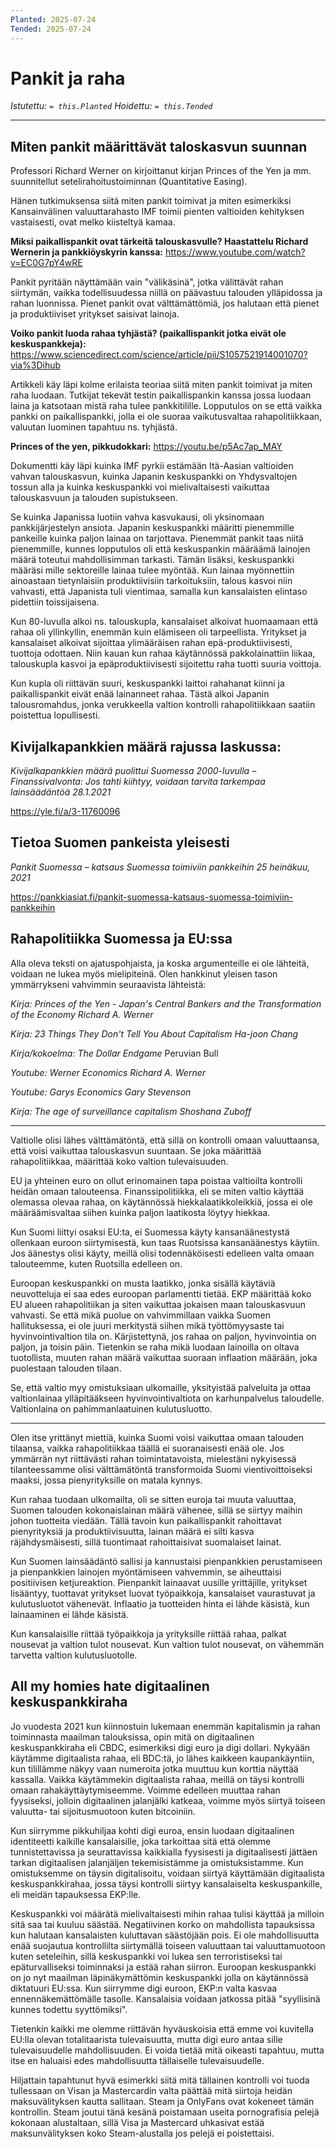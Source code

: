 ```yaml
---
Planted: 2025-07-24
Tended: 2025-07-24
---
```

# Pankit ja raha

*Istutettu: `= this.Planted`*
*Hoidettu: `= this.Tended`*

---

## Miten pankit määrittävät taloskasvun suunnan

Professori Richard Werner on kirjoittanut kirjan Princes of the Yen ja mm. suunnitellut setelirahoitustoiminnan (Quantitative Easing).

Hänen tutkimuksensa siitä miten pankit toimivat ja miten esimerkiksi Kansainvälinen valuuttarahasto IMF toimii pienten valtioiden kehityksen vastaisesti, ovat melko kiisteltyä kamaa.

**Miksi paikallispankit ovat tärkeitä talouskasvulle? Haastattelu Richard Wernerin ja pankkiöyskyrin kanssa:**
https://www.youtube.com/watch?v=EC0G7pY4wRE

Pankit pyritään näyttämään vain "välikäsinä", jotka välittävät rahan siirtymän, vaikka todellisuudessa niillä on päävastuu talouden ylläpidossa ja rahan luonnissa. Pienet pankit ovat välttämättömiä, jos halutaan että pienet ja produktiiviset yritykset saisivat lainoja.

**Voiko pankit luoda rahaa tyhjästä? (paikallispankit jotka eivät ole keskuspankkeja):**
https://www.sciencedirect.com/science/article/pii/S1057521914001070?via%3Dihub

Artikkeli käy läpi kolme erilaista teoriaa siitä miten pankit toimivat ja miten raha luodaan. Tutkijat tekevät testin paikallispankin kanssa jossa luodaan laina ja katsotaan mistä raha tulee pankkitilille. Lopputulos on se että vaikka pankki on paikallispankki, jolla ei ole suoraa vaikutusvaltaa rahapolitiikkaan, valuutan luominen tapahtuu ns. tyhjästä.

**Princes of the yen, pikkudokkari:**
https://youtu.be/p5Ac7ap_MAY

Dokumentti käy läpi kuinka IMF pyrkii estämään Itä-Aasian valtioiden vahvan talouskasvun, kuinka Japanin keskuspankki on Yhdysvaltojen tossun alla ja kuinka keskuspankki voi mielivaltaisesti vaikuttaa talouskasvuun ja talouden supistukseen.

Se kuinka Japanissa luotiin vahva kasvukausi, oli yksinomaan pankkijärjestelyn ansiota. Japanin keskuspankki määritti pienemmille pankeille kuinka paljon lainaa on tarjottava. Pienemmät pankit taas niitä pienemmille, kunnes lopputulos oli että keskuspankin määräämä lainojen määrä toteutui mahdollisimman tarkasti. Tämän lisäksi, keskuspankki määräsi mille sektoreille lainaa tulee myöntää. Kun lainaa myönnettiin ainoastaan tietynlaisiin produktiivisiin tarkoituksiin, talous kasvoi niin vahvasti, että Japanista tuli vientimaa, samalla kun kansalaisten elintaso pidettiin toissijaisena.

Kun 80-luvulla alkoi ns. talouskupla, kansalaiset alkoivat huomaamaan että rahaa oli yllinkyllin, enemmän kuin elämiseen oli tarpeellista. Yritykset ja kansalaiset alkoivat sijoittaa ylimääräisen rahan epä-produktiivisesti, tuottoja odottaen. Niin kauan kun rahaa käytännössä pakkolainattiin liikaa, talouskupla kasvoi ja epäproduktiivisesti sijoitettu raha tuotti suuria voittoja.

Kun kupla oli riittävän suuri, keskuspankki laittoi rahahanat kiinni ja paikallispankit eivät enää lainanneet rahaa. Tästä alkoi Japanin talousromahdus, jonka verukkeella valtion kontrolli rahapolitiikkaan saatiin poistettua lopullisesti.

## Kivijalkapankkien määrä rajussa laskussa:

*Kivijalkapankkien määrä puolittui Suomessa 2000-luvulla – Finanssivalvonta: Jos tahti kiihtyy, voidaan tarvita tarkempaa lainsäädäntöä*
*28.1.2021*

https://yle.fi/a/3-11760096

## Tietoa Suomen pankeista yleisesti

*Pankit Suomessa – katsaus Suomessa toimiviin pankkeihin*
*25 heinäkuu, 2021*

https://pankkiasiat.fi/pankit-suomessa-katsaus-suomessa-toimiviin-pankkeihin


## Rahapolitiikka Suomessa ja EU:ssa

Alla oleva teksti on ajatuspohjaista, ja koska argumenteille ei ole lähteitä, voidaan ne lukea myös mielipiteinä. Olen hankkinut yleisen tason ymmärrykseni vahvimmin seuraavista lähteistä:

*Kirja: Princes of the Yen - Japan's Central Bankers and the Transformation of the Economy*
*Richard A. Werner*

*Kirja: 23 Things They Don't Tell You About Capitalism*
*Ha-joon Chang*

*Kirja/kokoelma: The Dollar Endgame*
Peruvian Bull

*Youtube: Werner Economics*
*Richard A. Werner*

*Youtube: Garys Economics*
*Gary Stevenson*

*Kirja: The age of surveillance capitalism*
*Shoshana Zuboff*

---

Valtiolle olisi lähes välttämätöntä, että sillä on kontrolli omaan valuuttaansa, että voisi vaikuttaa talouskasvun suuntaan. Se joka määrittää rahapolitiikkaa, määrittää koko valtion tulevaisuuden.

EU ja yhteinen euro on ollut erinomainen tapa poistaa valtioilta kontrolli heidän omaan talouteensa. Finanssipolitiikka, eli se miten valtio käyttää olemassa olevaa rahaa, on käytännössä hiekkalaatikkoleikkiä, jossa ei ole määräämisvaltaa siihen kuinka paljon laatikosta löytyy hiekkaa.

Kun Suomi liittyi osaksi EU:ta, ei Suomessa käyty kansanäänestystä ollenkaan euroon siirtymisestä, kun taas Ruotsissa kansanäänestys käytiin. Jos äänestys olisi käyty, meillä olisi todennäköisesti edelleen valta omaan talouteemme, kuten Ruotsilla edelleen on.

Euroopan keskuspankki on musta laatikko, jonka sisällä käytäviä neuvotteluja ei saa edes euroopan parlamentti tietää. EKP määrittää koko EU alueen rahapolitiikan ja siten vaikuttaa jokaisen maan talouskasvuun vahvasti. Se että mikä puolue on vahvimmillaan vaikka Suomen hallituksessa, ei ole juuri merkitystä siihen mikä työttömyysaste tai hyvinvointivaltion tila on. Kärjistettynä, jos rahaa on paljon, hyvinvointia on paljon, ja toisin päin. Tietenkin se raha mikä luodaan lainoilla on oltava tuotollista, muuten rahan määrä vaikuttaa suoraan inflaation määrään, joka puolestaan talouden tilaan.

Se, että valtio myy omistuksiaan ulkomaille, yksityistää palveluita ja ottaa valtionlainaa ylläpitääkseen hyvinvointivaltiota on karhunpalvelus taloudelle. Valtionlaina on pahimmanlaatuinen kulutusluotto.

---

Olen itse yrittänyt miettiä, kuinka Suomi voisi vaikuttaa omaan talouden tilaansa, vaikka rahapolitiikkaa täällä ei suoranaisesti enää ole. Jos ymmärrän nyt riittävästi rahan toimintatavoista, mielestäni nykyisessä tilanteessamme olisi välttämätöntä transformoida Suomi vientivoittoiseksi maaksi, jossa pienyrityksille on matala kynnys.

Kun rahaa tuodaan ulkomailta, oli se sitten euroja tai muuta valuuttaa, Suomen talouden kokonaislainan määrä vähenee, sillä se siirtyy maihin johon tuotteita viedään. Tällä tavoin kun paikallispankit rahoittavat pienyrityksiä ja produktiivisuutta, lainan määrä ei silti kasva räjähdysmäisesti, sillä tuontimaat rahoittaisivat suomalaiset lainat.

Kun Suomen lainsäädäntö sallisi ja kannustaisi pienpankkien perustamiseen ja pienpankkien lainojen myöntämiseen vahvemmin, se aiheuttaisi positiivisen ketjureaktion. Pienpankit lainaavat uusille yrittäjille, yritykset lisääntyy, tuottavat yritykset luovat työpaikkoja, kansalaiset vaurastuvat ja kulutusluotot vähenevät. Inflaatio ja tuotteiden hinta ei lähde käsistä, kun lainaaminen ei lähde käsistä.

Kun kansalaisille riittää työpaikkoja ja yrityksille riittää rahaa, palkat nousevat ja valtion tulot nousevat. Kun valtion tulot nousevat, on vähemmän tarvetta valtion kulutusluotolle.


## All my homies hate digitaalinen keskuspankkiraha

Jo vuodesta 2021 kun kiinnostuin lukemaan enemmän kapitalismin ja rahan toiminnasta maailman talouksissa, opin mitä on digitaalinen keskuspankkiraha eli CBDC, esimerkiksi digi euro ja digi dollari. Nykyään käytämme digitaalista rahaa, eli BDC:tä, jo lähes kaikkeen kaupankäyntiin, kun tilillämme näkyy vaan numeroita jotka muuttuu kun korttia näyttää kassalla. Vaikka käytämmekin digitaalista rahaa, meillä on täysi kontrolli omaan rahakäyttäytymiseemme. Voimme edelleen muuttaa rahan fyysiseksi, jolloin digitaalinen jalanjälki katkeaa, voimme myös siirtyä toiseen valuutta- tai sijoitusmuotoon kuten bitcoiniin.

Kun siirrymme pikkuhiljaa kohti digi euroa, ensin luodaan digitaalinen identiteetti kaikille kansalaisille, joka tarkoittaa sitä että olemme tunnistettavissa ja seurattavissa kaikkialla fyysisesti ja digitaalisesti jättäen tarkan digitaalisen jalanjäljen tekemisistämme ja omistuksistamme. Kun omistuksemme on täysin digitalisoitu, voidaan siirtyä käyttämään digitaalista keskuspankkirahaa, jossa täysi kontrolli siirtyy kansalaiselta keskuspankille, eli meidän tapauksessa EKP:lle.

Keskuspankki voi määrätä mielivaltaisesti mihin rahaa tulisi käyttää ja milloin sitä saa tai kuuluu säästää. Negatiivinen korko on mahdollista tapauksissa kun halutaan kansalaisten kuluttavan säästöjään pois. Ei ole mahdollisuutta enää suojautua kontrollilta siirtymällä toiseen valuuttaan tai valuuttamuotoon kuten seteleihin, sillä keskuspankki voi lukea sen terroristiseksi tai epäturvalliseksi toiminnaksi ja estää rahan siirron. Euroopan keskuspankki on jo nyt maailman läpinäkymättömin keskuspankki jolla on käytännössä diktatuuri EU:ssa. Kun siirrymme digi euroon, EKP:n valta kasvaa ennennäkemättömälle tasolle. Kansalaisia voidaan jatkossa pitää "syyllisinä kunnes todettu syyttömiksi".

Tietenkin kaikki me olemme riittävän hyväuskoisia että emme voi kuvitella EU:lla olevan totalitaarista tulevaisuutta, mutta digi euro antaa sille tulevaisuudelle mahdollisuuden. Ei voida tietää mitä oikeasti tapahtuu, mutta itse en haluaisi edes mahdollisuutta tällaiselle tulevaisuudelle.

Hiljattain tapahtunut hyvä esimerkki siitä mitä tällainen kontrolli voi tuoda tullessaan on Visan ja Mastercardin valta päättää mitä siirtoja heidän maksuvälityksen kautta sallitaan. Steam ja OnlyFans ovat kokeneet tämän kontrollin. Steam joutui tänä kesänä poistamaan useita pornografisia pelejä kokonaan alustaltaan, sillä Visa ja Mastercard uhkasivat estää maksunvälityksen koko Steam-alustalla jos pelejä ei poistettaisi.